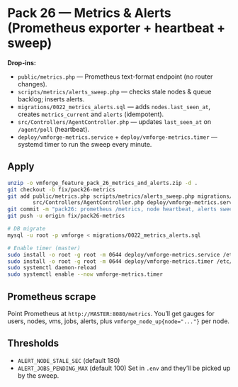 # Pack 26 — Metrics & Alerts (Prometheus exporter + heartbeat + sweep)

**Drop-ins:**

- `public/metrics.php` — Prometheus text-format endpoint (no router changes).
- `scripts/metrics/alerts_sweep.php` — checks stale nodes & queue backlog; inserts alerts.
- `migrations/0022_metrics_alerts.sql` — adds `nodes.last_seen_at`, creates `metrics_current` and `alerts` (idempotent).
- `src/Controllers/AgentController.php` — updates `last_seen_at` on `/agent/poll` (heartbeat).
- `deploy/vmforge-metrics.service` + `deploy/vmforge-metrics.timer` — systemd timer to run the sweep every minute.

## Apply
```bash
unzip -o vmforge_feature_pack_26_metrics_and_alerts.zip -d .
git checkout -b fix/pack26-metrics
git add public/metrics.php scripts/metrics/alerts_sweep.php migrations/0022_metrics_alerts.sql \
        src/Controllers/AgentController.php deploy/vmforge-metrics.service deploy/vmforge-metrics.timer docs/PACK26.md
git commit -m "pack26: prometheus /metrics, node heartbeat, alerts sweep, timer"
git push -u origin fix/pack26-metrics

# DB migrate
mysql -u root -p vmforge < migrations/0022_metrics_alerts.sql

# Enable timer (master)
sudo install -o root -g root -m 0644 deploy/vmforge-metrics.service /etc/systemd/system/vmforge-metrics.service
sudo install -o root -g root -m 0644 deploy/vmforge-metrics.timer /etc/systemd/system/vmforge-metrics.timer
sudo systemctl daemon-reload
sudo systemctl enable --now vmforge-metrics.timer
```

## Prometheus scrape
Point Prometheus at `http://MASTER:8080/metrics`. You’ll get gauges for users, nodes, vms, jobs, alerts, plus `vmforge_node_up{node="..."}` per node.

## Thresholds
- `ALERT_NODE_STALE_SEC` (default 180)
- `ALERT_JOBS_PENDING_MAX` (default 100)
Set in `.env` and they’ll be picked up by the sweep.

